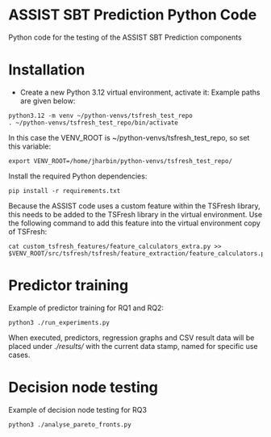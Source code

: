 # ASSIST SBT Prediction Python Code

Python code for the testing of the ASSIST SBT Prediction components

# Installation

- Create a new Python 3.12 virtual environment, activate it:
Example paths are given below:

```
python3.12 -m venv ~/python-venvs/tsfresh_test_repo
. ~/python-venvs/tsfresh_test_repo/bin/activate
```

In this case the VENV_ROOT is ~/python-venvs/tsfresh_test_repo,
so set this variable:
```
export VENV_ROOT=/home/jharbin/python-venvs/tsfresh_test_repo/
```

Install the required Python dependencies:
```
pip install -r requirements.txt
```

Because the ASSIST code uses a custom feature within the TSFresh library, 
this needs to be added to the TSFresh library in the virtual environment. 
Use the following command to add this feature into the virtual environment
copy of TSFresh:

```
cat custom_tsfresh_features/feature_calculators_extra.py >> $VENV_ROOT/src/tsfresh/tsfresh/feature_extraction/feature_calculators.py
```

# Predictor training

Example of predictor training for RQ1 and RQ2:
```
python3 ./run_experiments.py
```

When executed, predictors, regression graphs and CSV result data will
be placed under *./results/* with the current data stamp, named for
specific use cases.

# Decision node testing

Example of decision node testing for RQ3
```
python3 ./analyse_pareto_fronts.py
```
